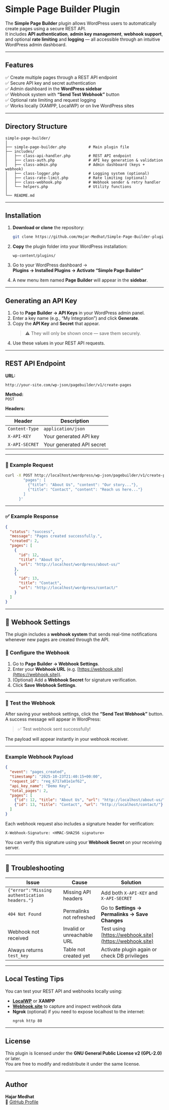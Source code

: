 # Simple Page Builder Plugin

The **Simple Page Builder** plugin allows WordPress users to automatically create pages using a secure REST API.  
It includes **API authentication**, **admin key management**, **webhook support**, and optional **rate limiting** and **logging** — all accessible through an intuitive WordPress admin dashboard.

---

##  Features

✅ Create multiple pages through a REST API endpoint  
✅ Secure API key and secret authentication  
✅ Admin dashboard in the **WordPress sidebar**  
✅ Webhook system with **“Send Test Webhook”** button  
✅ Optional rate limiting and request logging  
✅ Works locally (XAMPP, LocalWP) or on live WordPress sites  

---

##  Directory Structure

```
simple-page-builder/
│
├── simple-page-builder.php          # Main plugin file
├── includes/
│   ├── class-api-handler.php        # REST API endpoint
│   ├── class-auth.php               # API key generation & validation
│   ├── class-admin.php              # Admin dashboard (keys + webhook)
│   ├── class-logger.php             # Logging system (optional)
│   ├── class-rate-limit.php         # Rate limiting (optional)
│   ├── class-webhook.php            # Webhook sender & retry handler
│   └── helpers.php                  # Utility functions
│
└── README.md
```

---

##  Installation

1. **Download or clone** the repository:
   ```bash
   git clone https://github.com/Hajar-Medhat/Simple-Page-Builder-plugin.git
   ```

2. **Copy** the plugin folder into your WordPress installation:
   ```
   wp-content/plugins/
   ```

3. Go to your WordPress dashboard →  
   **Plugins → Installed Plugins → Activate “Simple Page Builder”**

4. A new menu item named **Page Builder** will appear in the **sidebar**.

---

##  Generating an API Key

1. Go to **Page Builder → API Keys** in your WordPress admin panel.  
2. Enter a key name (e.g., “My Integration”) and click **Generate**.  
3. Copy the **API Key** and **Secret** that appear.  
   > ⚠️ They will only be shown once — save them securely.  
4. Use these values in your REST API requests.

---

##  REST API Endpoint

**URL:**  
```
http://your-site.com/wp-json/pagebuilder/v1/create-pages
```

**Method:**  
`POST`

**Headers:**

| Header | Description |
|--------|-------------|
| `Content-Type` | `application/json` |
| `X-API-KEY` | Your generated API key |
| `X-API-SECRET` | Your generated API secret |

---

### 🧩 Example Request

```bash
curl -X POST http://localhost/wordpress/wp-json/pagebuilder/v1/create-pages   -H "Content-Type: application/json"   -H "X-API-KEY: your_key_here"   -H "X-API-SECRET: your_secret_here"   -d '{
        "pages": [
          {"title": "About Us", "content": "Our story..."},
          {"title": "Contact", "content": "Reach us here..."}
        ]
      }'
```

---

### ✅ Example Response

```json
{
  "status": "success",
  "message": "Pages created successfully.",
  "created": 2,
  "pages": [
    {
      "id": 12,
      "title": "About Us",
      "url": "http://localhost/wordpress/about-us/"
    },
    {
      "id": 13,
      "title": "Contact",
      "url": "http://localhost/wordpress/contact/"
    }
  ]
}
```

---

## 🔔 Webhook Settings

The plugin includes a **webhook system** that sends real-time notifications whenever new pages are created through the API.

### 🧠 Configure the Webhook

1. Go to **Page Builder → Webhook Settings**.  
2. Enter your **Webhook URL** (e.g. [https://webhook.site](https://webhook.site)).  
3. (Optional) Add a **Webhook Secret** for signature verification.  
4. Click **Save Webhook Settings**.

---

### 🧪 Test the Webhook

After saving your webhook settings, click the **“Send Test Webhook”** button.  
A success message will appear in WordPress:

> ✅ Test webhook sent successfully!

The payload will appear instantly in your webhook receiver.

---

###  Example Webhook Payload

```json
{
  "event": "pages_created",
  "timestamp": "2025-10-23T21:40:15+00:00",
  "request_id": "req_6717a01e1ef62",
  "api_key_name": "Demo Key",
  "total_pages": 2,
  "pages": [
    {"id": 12, "title": "About Us", "url": "http://localhost/about-us/"},
    {"id": 13, "title": "Contact", "url": "http://localhost/contact/"}
  ]
}
```

Each webhook request also includes a signature header for verification:

```
X-Webhook-Signature: <HMAC-SHA256 signature>
```

You can verify this signature using your **Webhook Secret** on your receiving server.

---

## 🧰 Troubleshooting

| Issue | Cause | Solution |
|--------|--------|-----------|
| `{"error":"Missing authentication headers."}` | Missing API headers | Add both `X-API-KEY` and `X-API-SECRET` |
| `404 Not Found` | Permalinks not refreshed | Go to **Settings → Permalinks → Save Changes** |
| Webhook not received | Invalid or unreachable URL | Test using [https://webhook.site](https://webhook.site) |
| Always returns `test_key` | Table not created yet | Activate plugin again or check DB privileges |

---

##  Local Testing Tips

You can test your REST API and webhooks locally using:
- **[LocalWP](https://localwp.com)** or **XAMPP**
- **[Webhook.site](https://webhook.site)** to capture and inspect webhook data
- **Ngrok** (optional) if you need to expose localhost to the internet:
  ```bash
  ngrok http 80
  ```

---

##  License

This plugin is licensed under the **GNU General Public License v2 (GPL-2.0)** or later.  
You are free to modify and redistribute it under the same license.

---

## Author

**Hajar Medhat**  
🔗 [GitHub Profile](https://github.com/Hajar-Medhat)
